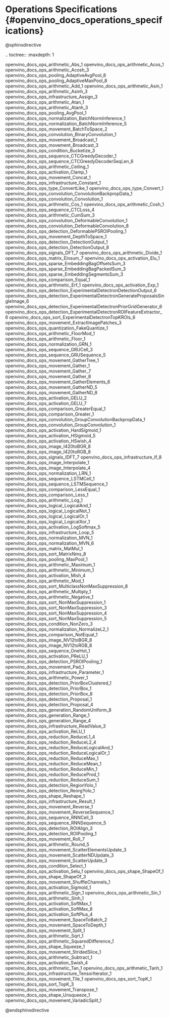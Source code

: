 # Operations Specifications {#openvino_docs_operations_specifications}

@sphinxdirective

.. toctree::
   :maxdepth: 1
   
   openvino_docs_ops_arithmetic_Abs_1
   openvino_docs_ops_arithmetic_Acos_1
   openvino_docs_ops_arithmetic_Acosh_3
   openvino_docs_ops_pooling_AdaptiveAvgPool_8
   openvino_docs_ops_pooling_AdaptiveMaxPool_8
   openvino_docs_ops_arithmetic_Add_1
   openvino_docs_ops_arithmetic_Asin_1
   openvino_docs_ops_arithmetic_Asinh_3
   openvino_docs_ops_infrastructure_Assign_3
   openvino_docs_ops_arithmetic_Atan_1
   openvino_docs_ops_arithmetic_Atanh_3
   openvino_docs_ops_pooling_AvgPool_1
   openvino_docs_ops_normalization_BatchNormInference_1
   openvino_docs_ops_normalization_BatchNormInference_5
   openvino_docs_ops_movement_BatchToSpace_2
   openvino_docs_ops_convolution_BinaryConvolution_1
   openvino_docs_ops_movement_Broadcast_1
   openvino_docs_ops_movement_Broadcast_3
   openvino_docs_ops_condition_Bucketize_3
   openvino_docs_ops_sequence_CTCGreedyDecoder_1
   openvino_docs_ops_sequence_CTCGreedyDecoderSeqLen_6
   openvino_docs_ops_arithmetic_Ceiling_1
   openvino_docs_ops_activation_Clamp_1
   openvino_docs_ops_movement_Concat_1
   openvino_docs_ops_infrastructure_Constant_1
   openvino_docs_ops_type_ConvertLike_1
   openvino_docs_ops_type_Convert_1
   openvino_docs_ops_convolution_ConvolutionBackpropData_1
   openvino_docs_ops_convolution_Convolution_1
   openvino_docs_ops_arithmetic_Cos_1
   openvino_docs_ops_arithmetic_Cosh_1
   openvino_docs_ops_sequence_CTCLoss_4
   openvino_docs_ops_arithmetic_CumSum_3
   openvino_docs_ops_convolution_DeformableConvolution_1
   openvino_docs_ops_convolution_DeformableConvolution_8
   openvino_docs_ops_detection_DeformablePSROIPooling_1
   openvino_docs_ops_movement_DepthToSpace_1
   openvino_docs_ops_detection_DetectionOutput_1
   openvino_docs_ops_detection_DetectionOutput_8
   openvino_docs_ops_signals_DFT_7
   openvino_docs_ops_arithmetic_Divide_1
   openvino_docs_ops_matrix_Einsum_7
   openvino_docs_ops_activation_Elu_1
   openvino_docs_ops_sparse_EmbeddingBagOffsetsSum_3
   openvino_docs_ops_sparse_EmbeddingBagPackedSum_3
   openvino_docs_ops_sparse_EmbeddingSegmentsSum_3
   openvino_docs_ops_comparison_Equal_1
   openvino_docs_ops_arithmetic_Erf_1
   openvino_docs_ops_activation_Exp_1
   openvino_docs_ops_detection_ExperimentalDetectronDetectionOutput_6
   openvino_docs_ops_detection_ExperimentalDetectronGenerateProposalsSingleImage_6
   openvino_docs_ops_detection_ExperimentalDetectronPriorGridGenerator_6
   openvino_docs_ops_detection_ExperimentalDetectronROIFeatureExtractor_6
   openvino_docs_ops_sort_ExperimentalDetectronTopKROIs_6
   openvino_docs_ops_movement_ExtractImagePatches_3
   openvino_docs_ops_quantization_FakeQuantize_1
   openvino_docs_ops_arithmetic_FloorMod_1
   openvino_docs_ops_arithmetic_Floor_1
   openvino_docs_ops_normalization_GRN_1
   openvino_docs_ops_sequence_GRUCell_3
   openvino_docs_ops_sequence_GRUSequence_5
   openvino_docs_ops_movement_GatherTree_1
   openvino_docs_ops_movement_Gather_1
   openvino_docs_ops_movement_Gather_7
   openvino_docs_ops_movement_Gather_8
   openvino_docs_ops_movement_GatherElements_6
   openvino_docs_ops_movement_GatherND_5
   openvino_docs_ops_movement_GatherND_8
   openvino_docs_ops_activation_GELU_2
   openvino_docs_ops_activation_GELU_7
   openvino_docs_ops_comparison_GreaterEqual_1
   openvino_docs_ops_comparison_Greater_1
   openvino_docs_ops_convolution_GroupConvolutionBackpropData_1
   openvino_docs_ops_convolution_GroupConvolution_1
   openvino_docs_ops_activation_HardSigmoid_1
   openvino_docs_ops_activation_HSigmoid_5
   openvino_docs_ops_activation_HSwish_4
   openvino_docs_ops_image_I420toBGR_8
   openvino_docs_ops_image_I420toRGB_8
   openvino_docs_ops_signals_IDFT_7
   openvino_docs_ops_infrastructure_If_8
   openvino_docs_ops_image_Interpolate_1
   openvino_docs_ops_image_Interpolate_4
   openvino_docs_ops_normalization_LRN_1
   openvino_docs_ops_sequence_LSTMCell_1
   openvino_docs_ops_sequence_LSTMSequence_1
   openvino_docs_ops_comparison_LessEqual_1
   openvino_docs_ops_comparison_Less_1
   openvino_docs_ops_arithmetic_Log_1
   openvino_docs_ops_logical_LogicalAnd_1
   openvino_docs_ops_logical_LogicalNot_1
   openvino_docs_ops_logical_LogicalOr_1
   openvino_docs_ops_logical_LogicalXor_1
   openvino_docs_ops_activation_LogSoftmax_5
   openvino_docs_ops_infrastructure_Loop_5
   openvino_docs_ops_normalization_MVN_1
   openvino_docs_ops_normalization_MVN_6
   openvino_docs_ops_matrix_MatMul_1
   openvino_docs_ops_sort_MatrixNms_8
   openvino_docs_ops_pooling_MaxPool_1
   openvino_docs_ops_arithmetic_Maximum_1
   openvino_docs_ops_arithmetic_Minimum_1
   openvino_docs_ops_activation_Mish_4
   openvino_docs_ops_arithmetic_Mod_1
   openvino_docs_ops_sort_MulticlassNonMaxSuppression_8
   openvino_docs_ops_arithmetic_Multiply_1
   openvino_docs_ops_arithmetic_Negative_1
   openvino_docs_ops_sort_NonMaxSuppression_1
   openvino_docs_ops_sort_NonMaxSuppression_3
   openvino_docs_ops_sort_NonMaxSuppression_4
   openvino_docs_ops_sort_NonMaxSuppression_5
   openvino_docs_ops_condition_NonZero_3
   openvino_docs_ops_normalization_NormalizeL2_1
   openvino_docs_ops_comparison_NotEqual_1
   openvino_docs_ops_image_NV12toBGR_8
   openvino_docs_ops_image_NV12toRGB_8
   openvino_docs_ops_sequence_OneHot_1
   openvino_docs_ops_activation_PReLU_1
   openvino_docs_ops_detection_PSROIPooling_1
   openvino_docs_ops_movement_Pad_1
   openvino_docs_ops_infrastructure_Parameter_1
   openvino_docs_ops_arithmetic_Power_1
   openvino_docs_ops_detection_PriorBoxClustered_1
   openvino_docs_ops_detection_PriorBox_1
   openvino_docs_ops_detection_PriorBox_8
   openvino_docs_ops_detection_Proposal_1
   openvino_docs_ops_detection_Proposal_4
   openvino_docs_ops_generation_RandomUniform_8
   openvino_docs_ops_generation_Range_1
   openvino_docs_ops_generation_Range_4
   openvino_docs_ops_infrastructure_ReadValue_3
   openvino_docs_ops_activation_ReLU_1
   openvino_docs_ops_reduction_ReduceL1_4
   openvino_docs_ops_reduction_ReduceL2_4
   openvino_docs_ops_reduction_ReduceLogicalAnd_1
   openvino_docs_ops_reduction_ReduceLogicalOr_1
   openvino_docs_ops_reduction_ReduceMax_1
   openvino_docs_ops_reduction_ReduceMean_1
   openvino_docs_ops_reduction_ReduceMin_1
   openvino_docs_ops_reduction_ReduceProd_1
   openvino_docs_ops_reduction_ReduceSum_1
   openvino_docs_ops_detection_RegionYolo_1
   openvino_docs_ops_detection_ReorgYolo_1
   openvino_docs_ops_shape_Reshape_1
   openvino_docs_ops_infrastructure_Result_1
   openvino_docs_ops_movement_Reverse_1
   openvino_docs_ops_movement_ReverseSequence_1
   openvino_docs_ops_sequence_RNNCell_3
   openvino_docs_ops_sequence_RNNSequence_5
   openvino_docs_ops_detection_ROIAlign_3
   openvino_docs_ops_detection_ROIPooling_1
   openvino_docs_ops_movement_Roll_7
   openvino_docs_ops_arithmetic_Round_5
   openvino_docs_ops_movement_ScatterElementsUpdate_3
   openvino_docs_ops_movement_ScatterNDUpdate_3
   openvino_docs_ops_movement_ScatterUpdate_3
   openvino_docs_ops_condition_Select_1
   openvino_docs_ops_activation_Selu_1
   openvino_docs_ops_shape_ShapeOf_1
   openvino_docs_ops_shape_ShapeOf_3
   openvino_docs_ops_movement_ShuffleChannels_1
   openvino_docs_ops_activation_Sigmoid_1
   openvino_docs_ops_arithmetic_Sign_1
   openvino_docs_ops_arithmetic_Sin_1
   openvino_docs_ops_arithmetic_Sinh_1
   openvino_docs_ops_activation_SoftMax_1
   openvino_docs_ops_activation_SoftMax_8
   openvino_docs_ops_activation_SoftPlus_4
   openvino_docs_ops_movement_SpaceToBatch_2
   openvino_docs_ops_movement_SpaceToDepth_1
   openvino_docs_ops_movement_Split_1
   openvino_docs_ops_arithmetic_Sqrt_1
   openvino_docs_ops_arithmetic_SquaredDifference_1
   openvino_docs_ops_shape_Squeeze_1
   openvino_docs_ops_movement_StridedSlice_1
   openvino_docs_ops_arithmetic_Subtract_1
   openvino_docs_ops_activation_Swish_4
   openvino_docs_ops_arithmetic_Tan_1
   openvino_docs_ops_arithmetic_Tanh_1
   openvino_docs_ops_infrastructure_TensorIterator_1
   openvino_docs_ops_movement_Tile_1
   openvino_docs_ops_sort_TopK_1
   openvino_docs_ops_sort_TopK_3
   openvino_docs_ops_movement_Transpose_1
   openvino_docs_ops_shape_Unsqueeze_1
   openvino_docs_ops_movement_VariadicSplit_1

@endsphinxdirective
